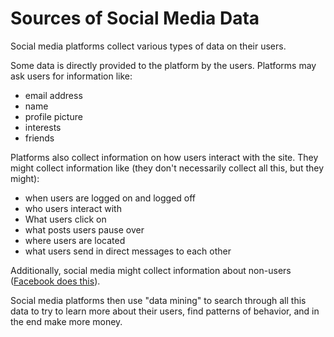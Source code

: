 # Sources of Social Media Data

Social media platforms collect various types of data on their users.

Some data is directly provided to the platform by the users. Platforms may ask users for information like:
- email address
- name
- profile picture
- interests
- friends

Platforms also collect information on how users interact with the site. They might collect information like (they don't necessarily collect all this, but they might):
- when users are logged on and logged off
- who users interact with
- What users click on
- what posts users pause over
- where users are located
- what users send in direct messages to each other

Additionally, social media might collect information about non-users ([Facebook does this](https://www.vox.com/2018/4/20/17254312/facebook-shadow-profiles-data-collection-non-users-mark-zuckerberg)).

Social media platforms then use "data mining" to search through all this data to try to learn more about their users, find patterns of behavior, and in the end make more money.
